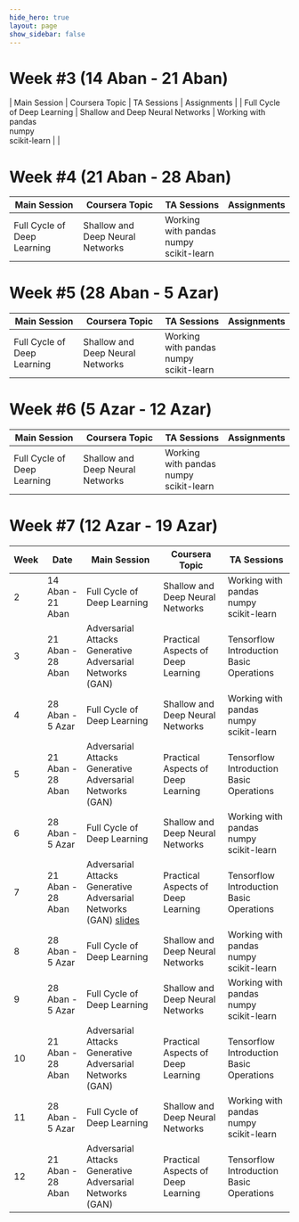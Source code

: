 ```yaml
---
hide_hero: true
layout: page
show_sidebar: false
---
```


# Week #3 (14 Aban - 21 Aban)

| Main Session 	| Coursera Topic	| TA Sessions 	| Assignments 	|
| Full Cycle of Deep Learning	| Shallow and Deep Neural Networks 	| Working with pandas<br>numpy<br>scikit-learn 	|  	|

# Week #4 (21 Aban - 28 Aban)

| **Main Session** 	| **Coursera Topic**	| **TA Sessions** 	| **Assignments** 	|
|------|------|------|-----|
| Full Cycle of Deep Learning	| Shallow and Deep Neural Networks 	| Working with pandas<br>numpy<br>scikit-learn 	|  	|
 
# Week #5 (28 Aban - 5 Azar)

| Main Session 	| Coursera Topic	| TA Sessions 	| Assignments 	|
|------|------|------|-----|
| Full Cycle of Deep Learning	| Shallow and Deep Neural Networks 	| Working with pandas<br>numpy<br>scikit-learn 	|  	|
 
# Week #6 (5 Azar - 12 Azar)

| **Main Session** 	| **Coursera Topic**	| **TA Sessions** 	| **Assignments** 	|
|------|------|------|-----|
| Full Cycle of Deep Learning	| Shallow and Deep Neural Networks 	| Working with pandas<br>numpy<br>scikit-learn 	|  	|

# Week #7 (12 Azar - 19 Azar)

| Week 	| Date	| Main Session 	| Coursera Topic | TA Sessions 	|
|------|------|------|-----|-----|
| 2 | 14 Aban - 21 Aban | Full Cycle of Deep Learning	| Shallow and Deep Neural Networks 	| Working with pandas<br>numpy<br>scikit-learn 	|
| 3 | 21 Aban - 28 Aban | Adversarial Attacks<br>Generative Adversarial Networks (GAN)	| Practical Aspects of Deep Learning 	| Tensorflow Introduction<br>Basic Operations 	|
| 4 | 28 Aban - 5 Azar | Full Cycle of Deep Learning	| Shallow and Deep Neural Networks 	| Working with pandas<br>numpy<br>scikit-learn 	|
| 5 | 21 Aban - 28 Aban | Adversarial Attacks<br>Generative Adversarial Networks (GAN)	| Practical Aspects of Deep Learning 	| Tensorflow Introduction<br>Basic Operations 	|
| 6 | 28 Aban - 5 Azar | Full Cycle of Deep Learning	| Shallow and Deep Neural Networks 	| Working with pandas<br>numpy<br>scikit-learn 	|
| 7 | 21 Aban - 28 Aban | Adversarial Attacks<br>Generative Adversarial Networks (GAN) [slides](index)	| Practical Aspects of Deep Learning 	| Tensorflow Introduction<br>Basic Operations 	|
| 8 | 28 Aban - 5 Azar | Full Cycle of Deep Learning	| Shallow and Deep Neural Networks 	| Working with pandas<br>numpy<br>scikit-learn 	|
| 9 | 28 Aban - 5 Azar | Full Cycle of Deep Learning	| Shallow and Deep Neural Networks 	| Working with pandas<br>numpy<br>scikit-learn 	|
| 10 | 21 Aban - 28 Aban | Adversarial Attacks<br>Generative Adversarial Networks (GAN)	| Practical Aspects of Deep Learning 	| Tensorflow Introduction<br>Basic Operations 	|
| 11 | 28 Aban - 5 Azar | Full Cycle of Deep Learning	| Shallow and Deep Neural Networks 	| Working with pandas<br>numpy<br>scikit-learn 	|
| 12 | 21 Aban - 28 Aban | Adversarial Attacks<br>Generative Adversarial Networks (GAN)	| Practical Aspects of Deep Learning 	| Tensorflow Introduction<br>Basic Operations 	|


